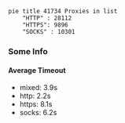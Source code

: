 
```mermaid
pie title 41734 Proxies in list
    "HTTP" : 28112
    "HTTPS": 9896
    "SOCKS" : 10301
```

### Some Info
#### Average Timeout

- mixed: 3.9s
- http: 2.2s
- https: 8.1s
- socks: 6.2s